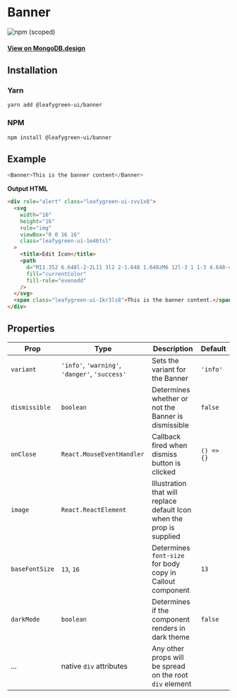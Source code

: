 # Banner

![npm (scoped)](https://img.shields.io/npm/v/@leafygreen-ui/banner.svg)

#### [View on MongoDB.design](https://www.mongodb.design/component/banner/example/)

## Installation

### Yarn

```shell
yarn add @leafygreen-ui/banner
```

### NPM

```shell
npm install @leafygreen-ui/banner
```

## Example

```js
<Banner>This is the banner content</Banner>
```

**Output HTML**

```html
<div role="alert" class="leafygreen-ui-zvv1x8">
  <svg
    width="16"
    height="16"
    role="img"
    viewBox="0 0 16 16"
    class="leafygreen-ui-1e46tsl"
  >
    <title>Edit Icon</title>
    <path
      d="M11.352 6.648l-2-2L11 3l2 2-1.648 1.648zM6 12l-3 1 1-3 4.648-4.648 2 2L6 12z"
      fill="currentColor"
      fill-rule="evenodd"
    />
  </svg>
  <span class="leafygreen-ui-1kr3ls8">This is the banner content.</span>
</div>
```

## Properties

| Prop           | Type                                           | Description                                                           | Default    |
| -------------- | ---------------------------------------------- | --------------------------------------------------------------------- | ---------- |
| `variant`      | `'info'`, `'warning'`, `'danger'`, `'success'` | Sets the variant for the Banner                                       | `'info'`   |
| `dismissible`  | `boolean`                                      | Determines whether or not the Banner is dismissible                   | `false`    |
| `onClose`      | `React.MouseEventHandler`                      | Callback fired when dismiss button is clicked                         | `() => {}` |
| `image`        | `React.ReactElement`                           | Illustration that will replace default Icon when the prop is supplied |            |
| `baseFontSize` | `13`, `16`                                     | Determines `font-size` for body copy in Callout component             | `13`       |
| `darkMode`     | `boolean`                                      | Determines if the component renders in dark theme                     | `false`    |
| ...            | native `div` attributes                        | Any other props will be spread on the root `div` element              |            |
